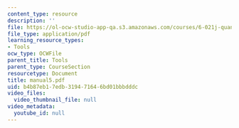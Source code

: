 ```yaml
---
content_type: resource
description: ''
file: https://ol-ocw-studio-app-qa.s3.amazonaws.com/courses/6-021j-quantitative-physiology-cells-and-tissues-fall-2004/b4b87eb17edb319471646bd01bbbdddc_manual5.pdf
file_type: application/pdf
learning_resource_types:
- Tools
ocw_type: OCWFile
parent_title: Tools
parent_type: CourseSection
resourcetype: Document
title: manual5.pdf
uid: b4b87eb1-7edb-3194-7164-6bd01bbbdddc
video_files:
  video_thumbnail_file: null
video_metadata:
  youtube_id: null
---
```

